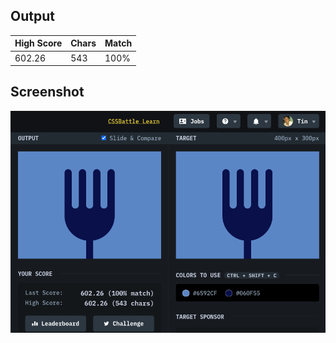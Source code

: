 ## Output

| High Score | Chars | Match |
| ---------- | ----- | ----- |
| 602.26     | 543   | 100%  |

## Screenshot

![screenshot](screenshot.png)

